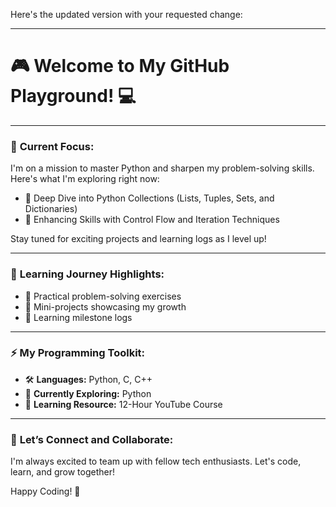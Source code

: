 Here's the updated version with your requested change:

---

# 🎮 **Welcome to My GitHub Playground!** 💻  

---

### 🚀 **Current Focus:**  
I'm on a mission to master Python and sharpen my problem-solving skills. Here's what I'm exploring right now:  
- 🧩 Deep Dive into Python Collections (Lists, Tuples, Sets, and Dictionaries)  
- 🔄 Enhancing Skills with Control Flow and Iteration Techniques  

Stay tuned for exciting projects and learning logs as I level up!  

---

### 🎯 **Learning Journey Highlights:**  
- 🔧 Practical problem-solving exercises  
- 🧩 Mini-projects showcasing my growth  
- 📝 Learning milestone logs  

---

### ⚡ **My Programming Toolkit:**  
- 🛠 **Languages:** Python, C, C++  
- 📘 **Currently Exploring:** Python  
- 🎥 **Learning Resource:** 12-Hour YouTube Course  

---

### 🌟 **Let’s Connect and Collaborate:**  
I'm always excited to team up with fellow tech enthusiasts. Let's code, learn, and grow together!  

Happy Coding! 🚀  
